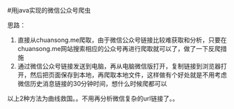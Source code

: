 ﻿#用java实现的微信公众号爬虫

思路：
1. 直接从chuansong.me爬取，由于微信公众号链接比较难获取和分析，只要在chuansong.me网站搜索相应的公众号再进行爬取就可以了，做了一下反爬措施
2. 通过微信公众号链接发送到电脑，再从电脑微信版打开，复制链接到浏览器打开，然后把页面保存到本地，再爬取本地文件，这样做有个好处就是不用考虑微信历史消息链接的30分钟时间，想什么时候爬都可以

以上2种方法为曲线救国。。不用再分析微信复杂的url链接了。。